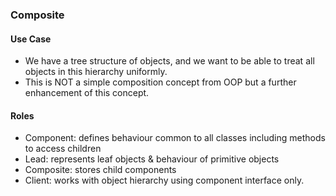 ### Composite

#### Use Case

* We have a tree structure of objects, and we want to be able to treat all objects in this hierarchy uniformly.
* This is NOT a simple composition concept from OOP but a further enhancement of this concept.

#### Roles

* Component: defines behaviour common to all classes including methods to access children
* Lead: represents leaf objects & behaviour of primitive objects
* Composite: stores child components
* Client: works with object hierarchy using component interface only.